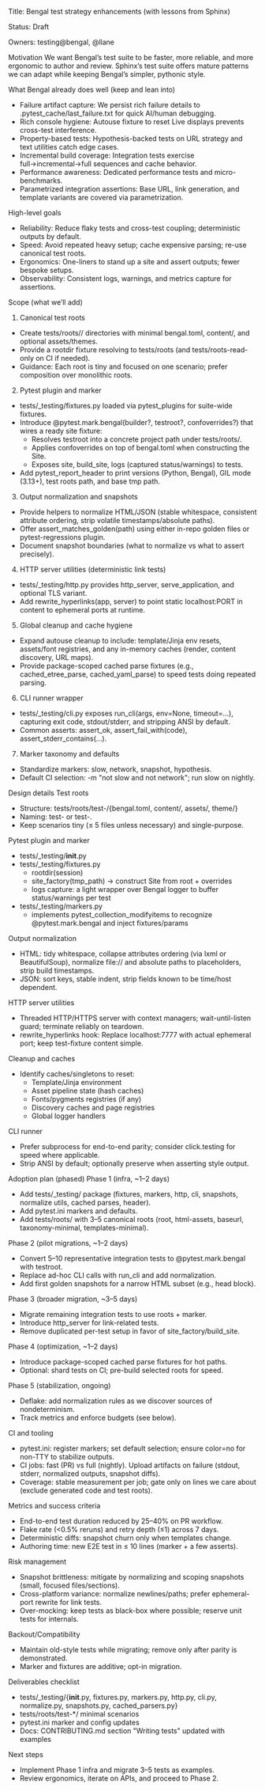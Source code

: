Title: Bengal test strategy enhancements (with lessons from Sphinx)

Status: Draft

Owners: testing@bengal, @llane

Motivation
We want Bengal’s test suite to be faster, more reliable, and more ergonomic to author and review. Sphinx’s test suite offers mature patterns we can adapt while keeping Bengal’s simpler, pythonic style.

What Bengal already does well (keep and lean into)
- Failure artifact capture: We persist rich failure details to .pytest_cache/last_failure.txt for quick AI/human debugging.
- Rich console hygiene: Autouse fixture to reset Live displays prevents cross-test interference.
- Property-based tests: Hypothesis-backed tests on URL strategy and text utilities catch edge cases.
- Incremental build coverage: Integration tests exercise full→incremental→full sequences and cache behavior.
- Performance awareness: Dedicated performance tests and micro-benchmarks.
- Parametrized integration assertions: Base URL, link generation, and template variants are covered via parametrization.

High-level goals
- Reliability: Reduce flaky tests and cross-test coupling; deterministic outputs by default.
- Speed: Avoid repeated heavy setup; cache expensive parsing; re-use canonical test roots.
- Ergonomics: One-liners to stand up a site and assert outputs; fewer bespoke setups.
- Observability: Consistent logs, warnings, and metrics capture for assertions.

Scope (what we’ll add)
1) Canonical test roots
- Create tests/roots/<scenario>/ directories with minimal bengal.toml, content/, and optional assets/themes.
- Provide a rootdir fixture resolving to tests/roots (and tests/roots-read-only on CI if needed).
- Guidance: Each root is tiny and focused on one scenario; prefer composition over monolithic roots.

2) Pytest plugin and marker
- tests/_testing/fixtures.py loaded via pytest_plugins for suite-wide fixtures.
- Introduce @pytest.mark.bengal(builder?, testroot?, confoverrides?) that wires a ready site fixture:
  - Resolves testroot into a concrete project path under tests/roots/.
  - Applies confoverrides on top of bengal.toml when constructing the Site.
  - Exposes site, build_site, logs (captured status/warnings) to tests.
- Add pytest_report_header to print versions (Python, Bengal), GIL mode (3.13+), test roots path, and base tmp path.

3) Output normalization and snapshots
- Provide helpers to normalize HTML/JSON (stable whitespace, consistent attribute ordering, strip volatile timestamps/absolute paths).
- Offer assert_matches_golden(path) using either in-repo golden files or pytest-regressions plugin.
- Document snapshot boundaries (what to normalize vs what to assert precisely).

4) HTTP server utilities (deterministic link tests)
- tests/_testing/http.py provides http_server, serve_application, and optional TLS variant.
- Add rewrite_hyperlinks(app, server) to point static localhost:PORT in content to ephemeral ports at runtime.

5) Global cleanup and cache hygiene
- Expand autouse cleanup to include: template/Jinja env resets, assets/font registries, and any in-memory caches (render, content discovery, URL maps).
- Provide package-scoped cached parse fixtures (e.g., cached_etree_parse, cached_yaml_parse) to speed tests doing repeated parsing.

6) CLI runner wrapper
- tests/_testing/cli.py exposes run_cli(args, env=None, timeout=...), capturing exit code, stdout/stderr, and stripping ANSI by default.
- Common asserts: assert_ok, assert_fail_with(code), assert_stderr_contains(...).

7) Marker taxonomy and defaults
- Standardize markers: slow, network, snapshot, hypothesis.
- Default CI selection: -m "not slow and not network"; run slow on nightly.

Design details
Test roots
- Structure: tests/roots/test-<scenario>/{bengal.toml, content/, assets/, theme/}
- Naming: test-<feature> or test-<bug-id>.
- Keep scenarios tiny (≤ 5 files unless necessary) and single-purpose.

Pytest plugin and marker
- tests/_testing/__init__.py
- tests/_testing/fixtures.py
  - rootdir(session)
  - site_factory(tmp_path) → construct Site from root + overrides
  - logs capture: a light wrapper over Bengal logger to buffer status/warnings per test
- tests/_testing/markers.py
  - implements pytest_collection_modifyitems to recognize @pytest.mark.bengal and inject fixtures/params

Output normalization
- HTML: tidy whitespace, collapse attributes ordering (via lxml or BeautifulSoup), normalize file:// and absolute paths to placeholders, strip build timestamps.
- JSON: sort keys, stable indent, strip fields known to be time/host dependent.

HTTP server utilities
- Threaded HTTP/HTTPS server with context managers; wait-until-listen guard; terminate reliably on teardown.
- rewrite_hyperlinks hook: Replace localhost:7777 with actual ephemeral port; keep test-fixture content simple.

Cleanup and caches
- Identify caches/singletons to reset:
  - Template/Jinja environment
  - Asset pipeline state (hash caches)
  - Fonts/pygments registries (if any)
  - Discovery caches and page registries
  - Global logger handlers

CLI runner
- Prefer subprocess for end-to-end parity; consider click.testing for speed where applicable.
- Strip ANSI by default; optionally preserve when asserting style output.

Adoption plan (phased)
Phase 1 (infra, ~1–2 days)
- Add tests/_testing/ package (fixtures, markers, http, cli, snapshots, normalize utils, cached parses, header).
- Add pytest.ini markers and defaults.
- Add tests/roots/ with 3–5 canonical roots (root, html-assets, baseurl, taxonomy-minimal, templates-minimal).

Phase 2 (pilot migrations, ~1–2 days)
- Convert 5–10 representative integration tests to @pytest.mark.bengal with testroot.
- Replace ad-hoc CLI calls with run_cli and add normalization.
- Add first golden snapshots for a narrow HTML subset (e.g., head block).

Phase 3 (broader migration, ~3–5 days)
- Migrate remaining integration tests to use roots + marker.
- Introduce http_server for link-related tests.
- Remove duplicated per-test setup in favor of site_factory/build_site.

Phase 4 (optimization, ~1–2 days)
- Introduce package-scoped cached parse fixtures for hot paths.
- Optional: shard tests on CI; pre-build selected roots for speed.

Phase 5 (stabilization, ongoing)
- Deflake: add normalization rules as we discover sources of nondeterminism.
- Track metrics and enforce budgets (see below).

CI and tooling
- pytest.ini: register markers; set default selection; ensure color=no for non-TTY to stabilize outputs.
- CI jobs: fast (PR) vs full (nightly). Upload artifacts on failure (stdout, stderr, normalized outputs, snapshot diffs).
- Coverage: stable measurement per job; gate only on lines we care about (exclude generated code and test roots).

Metrics and success criteria
- End-to-end test duration reduced by 25–40% on PR workflow.
- Flake rate (<0.5% reruns) and retry depth (≤1) across 7 days.
- Deterministic diffs: snapshot churn only when templates change.
- Authoring time: new E2E test in ≤ 10 lines (marker + a few asserts).

Risk management
- Snapshot brittleness: mitigate by normalizing and scoping snapshots (small, focused files/sections).
- Cross-platform variance: normalize newlines/paths; prefer ephemeral-port rewrite for link tests.
- Over-mocking: keep tests as black-box where possible; reserve unit tests for internals.

Backout/Compatibility
- Maintain old-style tests while migrating; remove only after parity is demonstrated.
- Marker and fixtures are additive; opt-in migration.

Deliverables checklist
- tests/_testing/{__init__.py, fixtures.py, markers.py, http.py, cli.py, normalize.py, snapshots.py, cached_parsers.py}
- tests/roots/test-*/ minimal scenarios
- pytest.ini marker and config updates
- Docs: CONTRIBUTING.md section "Writing tests" updated with examples

Next steps
- Implement Phase 1 infra and migrate 3–5 tests as examples.
- Review ergonomics, iterate on APIs, and proceed to Phase 2.
